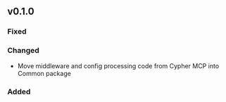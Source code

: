 ## v0.1.0

### Fixed

### Changed
* Move middleware and config processing code from Cypher MCP into Common package

### Added